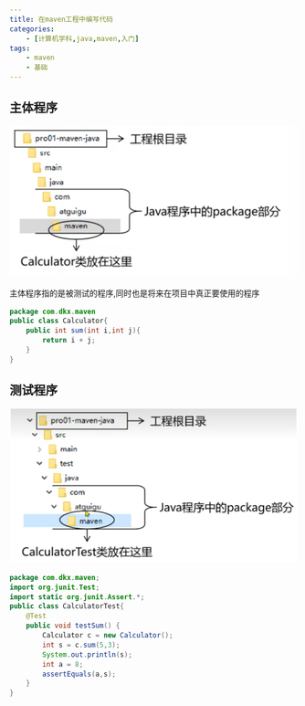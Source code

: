 ```yaml
---
title: 在maven工程中编写代码
categories:
    - [计算机学科,java,maven,入门]
tags:
    - maven
    - 基础
---
```


## 主体程序

![image-20240208131659277](https://raw.githubusercontent.com/PigPigLetsGo/imeages/master/image-20240208131659277.png)

主体程序指的是被测试的程序,同时也是将来在项目中真正要使用的程序

```java
package com.dkx.maven
public class Calculator{
    public int sum(int i,int j){
        return i + j;
    }
}
```

## 测试程序

![image-20240208131713758](https://raw.githubusercontent.com/PigPigLetsGo/imeages/master/image-20240208131713758.png)

```java
package com.dkx.maven;
import org.junit.Test;
import static org.junit.Assert.*;
public class CalculatorTest{
	@Test
	public void testSum() {
		Calculator c = new Calculator();
		int s = c.sum(5,3);
		System.out.println(s);
		int a = 8;
		assertEquals(a,s);
	}
}
```

